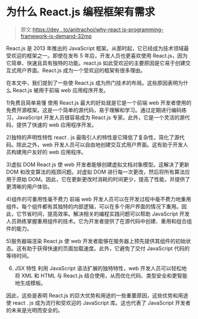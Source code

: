 # 为什么 React.js 编程框架有需求

> 原文:[https://dev . to/anitrachoi/why-react js-programming-framework-is-demand-32mp](https://dev.to/anitrachoi/why-reactjs-programming-framework-is-in-demand-32mp)

React.js 是 2013 年推出的 JavaScript 框架。从那时起，它已经成为技术领域最受欢迎的框架之一。即使在发布 5 年后，开发人员也更喜欢使用 React.js，因为它简单、快速且具有独特的功能。react.js 如此受欢迎的主要原因是它易于创建交互式用户界面。React.js 成为一个受欢迎的框架有很多理由。

在本文中，我们提到了一些使 React.js 成为热门技术的布局。这些原因表明为什么 React.js 被用于前端 web 应用程序开发。

1)免费且简单易懂
使用 React.js 最大的好处就是它是一个前端 web 开发者使用的免费开源框架。这是一个简单的源代码，易于理解和学习。通过定期进行编码练习，JavaScript 开发人员很容易成为 React.js 专家。此外，它是一个灵活的源代码，提供了快速的 web 应用程序开发。

2)独特的声明性特性
react . js 最吸引人的特性是它降低了复杂性，简化了源代码。除此之外，web 开发人员可以自由地创建交互式用户界面。这有助于开发人员构建用户友好的 web 应用程序。

3)虚拟 DOM
React.js 使 web 开发者能够创建虚拟文档对象模型。这解决了更新 DOM 和改变算法的瓶颈问题。对虚拟 DOM 进行每一次更改，然后将所有算法应用于原始 DOM。因此，它在更新更改时消耗的时间更少，提高了性能，并提供了更清晰的用户体验。

4)组件的可重用性毫不费力
前端 web 开发人员可以在开发过程中毫不费力地重用组件。每个组件都有其独特的内部逻辑，可以在多个用户界面的情况下重用。因此，它节省时间，提高效率。解决相关的编程实践问题可以帮助 JavaScript 开发人员熟练掌握重用组件的技术。它为开发者提供了在源代码中创建、重用和组合组件的能力。

5)服务器端渲染
React.js 使 web 开发者能够在服务器上预先提供其组件的初始状态。这有助于获得快速的页面加载速度。此外，它避免了交付 JavaScript 代码的等待时间。

6) JSX 特性
利用 JavaScript 语法扩展的独特特性，web 开发人员可以轻松地将 XML 和 HTML 与 React.js 结合使用，从而优化代码、类型安全和更智能地生成模板。

因此，这些是表明 React.js 的巨大优势和用途的一些重要原因，这些优势和用途使 react . js 成为流行和受欢迎的 JavaScript 库。这也代表了 JavaScript 开发者的未来是光明而安全的。